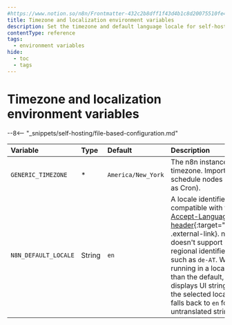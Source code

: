 ```yaml
---
#https://www.notion.so/n8n/Frontmatter-432c2b8dff1f43d4b1c8d20075510fe4
title: Timezone and localization environment variables
description: Set the timezone and default language locale for self-hosted n8n instance.
contentType: reference
tags:
  - environment variables
hide:
  - toc
  - tags
---
```


# Timezone and localization environment variables

--8<-- "_snippets/self-hosting/file-based-configuration.md"

| Variable | Type  | Default  | Description |
| :------- | :---- | :------- | :---------- |
| `GENERIC_TIMEZONE` | * | `America/New_York` |The n8n instance timezone. Important for schedule nodes (such as Cron). |
| `N8N_DEFAULT_LOCALE` | String | `en` | A locale identifier, compatible with the [Accept-Language header](https://developer.mozilla.org/en-US/docs/Web/HTTP/Headers/Accept-Language){:target="_blank" .external-link}. n8n doesn't support regional identifiers, such as `de-AT`. When running in a locale other than the default, n8n displays UI strings in the selected locale, and falls back to `en` for any untranslated strings. |
